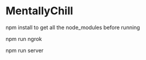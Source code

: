 # MentallyChill
 
npm install to get all the node_modules before running

npm run ngrok

npm run server
